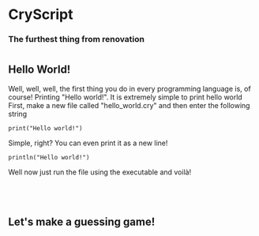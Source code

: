 # CryScript
### The furthest thing from renovation
#

## Hello World!
Well, well, well, the first thing you do in every programming language is, of course! Printing "Hello world!". It is extremely simple to print hello world <br>
First, make a new file called "hello_world.cry" and then enter the following string
```
print("Hello world!")
```
Simple, right? You can even print it as a new line!
```
println("Hello world!")
```
Well now just run the file using the executable and voilà!<br>
<br><br><br>
## Let's make a guessing game!